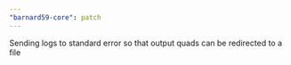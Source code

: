 ```yaml
---
"barnard59-core": patch
---
```


Sending logs to standard error so that output quads can be redirected to a file
